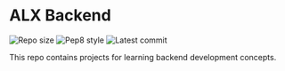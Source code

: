 # ALX Backend

![Repo size](https://img.shields.io/github/repo-size/Psybah/alx-backend)
![Pep8 style](https://img.shields.io/badge/PEP8-style%20guide-purple?style=round-square)
![Latest commit](https://img.shields.io/github/last-commit/Psybah/alx-backend/master?style=round-square)

This repo contains projects for learning backend development concepts.
